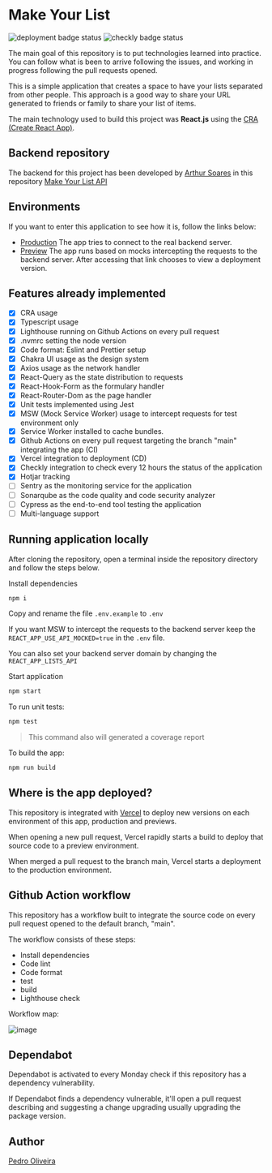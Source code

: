 # Make Your List

![deployment badge status](https://vercelbadge.vercel.app/api/pedroSoaresll/wedding-gifts)
![checkly badge status](https://api.checklyhq.com/v1/badges/checks/44cf6b91-3576-42fe-bed2-ca5de9fd7122?style=flat&theme=default&responseTime=true)

The main goal of this repository is to put technologies learned into practice. You can follow what is been to arrive following the issues, and working in progress following the pull requests opened.

This is a simple application that creates a space to have your lists separated from other people. This approach is a good way to share your URL generated to friends or family to share your list of items.

The main technology used to build this project was **React.js** using the [CRA (Create React App)](https://create-react-app.dev).

## Backend repository

The backend for this project has been developed by [Arthur Soares](https://github.com/Arthur-ext) in this repository [Make Your List API](https://github.com/Arthur-ext/make-your-list-api)

## Environments

If you want to enter this application to see how it is, follow the links below:

- [Production](https://makeyourlist.vercel.app/) The app tries to connect to the real backend server.
- [Preview](https://github.com/pedroSoaresll/make-your-list/deployments/activity_log?environment=Preview) The app runs based on mocks intercepting the requests to the backend server. After accessing that link chooses to view a deployment version.

## Features already implemented

- [x] CRA usage
- [x] Typescript usage
- [x] Lighthouse running on Github Actions on every pull request
- [x] .nvmrc setting the node version
- [x] Code format: Eslint and Prettier setup
- [x] Chakra UI usage as the design system
- [x] Axios usage as the network handler
- [x] React-Query as the state distribution to requests
- [x] React-Hook-Form as the formulary handler
- [x] React-Router-Dom as the page handler
- [x] Unit tests implemented using Jest
- [x] MSW (Mock Service Worker) usage to intercept requests for test environment only
- [x] Service Worker installed to cache bundles.
- [x] Github Actions on every pull request targeting the branch "main" integrating the app (CI)
- [x] Vercel integration to deployment (CD)
- [x] Checkly integration to check every 12 hours the status of the application
- [x] Hotjar tracking
- [ ] Sentry as the monitoring service for the application
- [ ] Sonarqube as the code quality and code security analyzer
- [ ] Cypress as the end-to-end tool testing the application
- [ ] Multi-language support

## Running application locally

After cloning the repository, open a terminal inside the repository directory and follow the steps below.

Install dependencies

```sh
npm i
```

Copy and rename the file `.env.example` to `.env`

If you want MSW to intercept the requests to the backend server keep the `REACT_APP_USE_API_MOCKED=true` in the `.env` file.

You can also set your backend server domain by changing the `REACT_APP_LISTS_API`

Start application

```sh
npm start
```

To run unit tests:

```sh
npm test
```

> This command also will generated a coverage report

To build the app:

```sh
npm run build
```

## Where is the app deployed?

This repository is integrated with [Vercel](https://vercel.com) to deploy new versions on each environment of this app, production and previews.

When opening a new pull request, Vercel rapidly starts a build to deploy that source code to a preview environment.

When merged a pull request to the branch main, Vercel starts a deployment to the production environment.

## Github Action workflow

This repository has a workflow built to integrate the source code on every pull request opened to the default branch, "main".

The workflow consists of these steps:

- Install dependencies
- Code lint
- Code format
- test
- build
- Lighthouse check

Workflow map:

![image](https://user-images.githubusercontent.com/11558773/186775163-04809fba-219b-4acd-9a11-2a8cbdee98d2.png)

## Dependabot

Dependabot is activated to every Monday check if this repository has a dependency vulnerability.

If Dependabot finds a dependency vulnerable, it'll open a pull request describing and suggesting a change upgrading usually upgrading the package version.

## Author

[Pedro Oliveira](https://github.com/pedroSoaresll)
